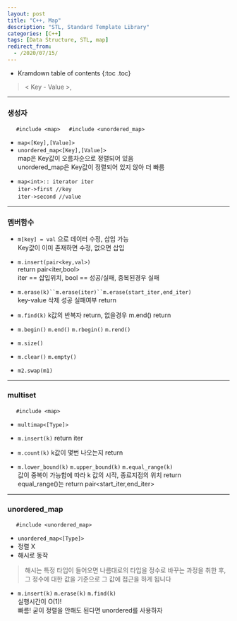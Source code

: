```yaml
---
layout: post
title: "C++, Map"
description: "STL, Standard Template Library"
categories: [C++]
tags: [Data Structure, STL, map]
redirect_from:
  - /2020/07/15/
---
```



* Kramdown table of contents
{:toc .toc}

>  < Key - Value >, 

------------------

### 생성자

&nbsp;&nbsp;&nbsp;&nbsp;  `#include <map>`&nbsp;&nbsp;&nbsp;&nbsp;  `#include <unordered_map>`    
* `map<[Key],[Value]>`     
* `unordered_map<[Key],[Value]>`   
<span class="margin">  map은 Key값이 오름차순으로 정렬되어 있음</span>    
<span class="margin">  unordered_map은 Key값이 정렬되어 있지 않아 더 빠름</span>    

<span class="space"></span>    

* `map<int>:: iterator iter`    
  `iter->first //key`    
  `iter->second //value`    

-----------------------

### 멤버함수

* `m[key] = val` <span class="margin">으로 데이터 수정, 삽입 가능</span>   
<span class="margin">Key값이 이미 존재하면 수정, 없으면 삽입</span>  

* `m.insert(pair<key,val>)`    
<span class="margin">return pair<iter,bool></span>  
<span class="margin">iter == 삽입위치, bool == 성공/실패, 중복된경우 실패</span>    

* `m.erase(k)``m.erase(iter)``m.erase(start_iter,end_iter)`  
<span class="margin">key-value 삭제</span> 
<span class="margin">성공 실패여부 return</span>     

* `m.find(k)` <span class="margin">k값의 반복자 return,  없을경우 m.end() return</span>

<span class="space"></span>


* `m.begin()` `m.end()` `m.rbegin()` `m.rend()`

* `m.size()`
* `m.clear()` `m.empty()`
* `m2.swap(m1)`    

--------------------
### multiset

&nbsp;&nbsp;&nbsp;&nbsp;  `#include <map>`
* `multimap<[Type]>`   

* `m.insert(k)` <span class="margin">return iter</span> 
* `m.count(k)`    <span class="margin">k값이 몇번 나오는지 return</span>   
* `m.lower_bound(k)` `m.upper_bound(k)` `m.equal_range(k)`    
<span class="margin">값이 중복이 가능함에 따라 k 값의 시작, 종료지점의 위치 return</span>    
<span class="margin">equal_range()는 return pair<start_iter,end_iter></span>     

--------------------
### unordered_map

&nbsp;&nbsp;&nbsp;&nbsp;  `#include <unordered_map>`
* `unordered_map<[Type]>`   
* <span class="nomargin">정렬 X</span>
* <span class="nomargin">해시로 동작</span>    

> 해시는 특정 타입이 들어오면 나름대로의 타입을 정수로 바꾸는 과정을 취한 후, 그 정수에 대한 값을 기준으로 그 값에 접근을 하게 됩니다


* `m.insert(k)` `m.erase(k)` `m.find(k)`    
<span class="margin"> 실행시간이 O(1)!</span>    
<span class="margin"> 빠름! 굳이 정렬을 안해도 된다면 unordered를 사용하자 </span>    



